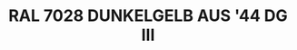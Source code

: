 ---
layout: product
title: "RAL 7028 DUNKELGELB AUS '44 DG III"
price: "300" 
desc: "Akrilna boja 17mL"
img_path: "/assets/img/A.MIG-0012.jpg"
brand: "AMMO"
available: true
special_offer: false
new: false
soon: false
cat: "020000"
subcat: "020100"
subsubcat: "020101"
sifra: "A.MIG-0012"
popular: true
---
